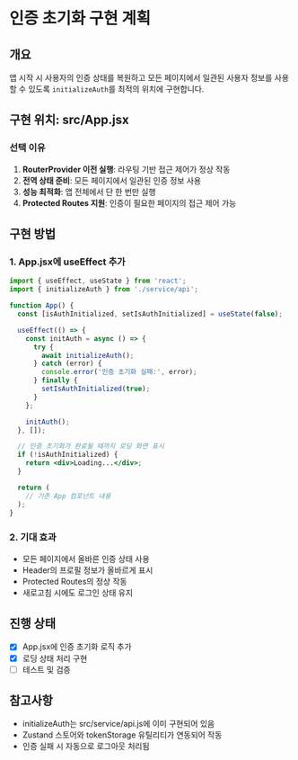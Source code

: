 # 인증 초기화 구현 계획

## 개요

앱 시작 시 사용자의 인증 상태를 복원하고 모든 페이지에서 일관된 사용자 정보를 사용할 수 있도록 `initializeAuth`를 최적의 위치에 구현합니다.

## 구현 위치: src/App.jsx

### 선택 이유

1. **RouterProvider 이전 실행**: 라우팅 기반 접근 제어가 정상 작동
2. **전역 상태 준비**: 모든 페이지에서 일관된 인증 정보 사용
3. **성능 최적화**: 앱 전체에서 단 한 번만 실행
4. **Protected Routes 지원**: 인증이 필요한 페이지의 접근 제어 가능

## 구현 방법

### 1. App.jsx에 useEffect 추가

```jsx
import { useEffect, useState } from 'react';
import { initializeAuth } from './service/api';

function App() {
  const [isAuthInitialized, setIsAuthInitialized] = useState(false);

  useEffect(() => {
    const initAuth = async () => {
      try {
        await initializeAuth();
      } catch (error) {
        console.error('인증 초기화 실패:', error);
      } finally {
        setIsAuthInitialized(true);
      }
    };

    initAuth();
  }, []);

  // 인증 초기화가 완료될 때까지 로딩 화면 표시
  if (!isAuthInitialized) {
    return <div>Loading...</div>;
  }

  return (
    // 기존 App 컴포넌트 내용
  );
}
```

### 2. 기대 효과

- 모든 페이지에서 올바른 인증 상태 사용
- Header의 프로필 정보가 올바르게 표시
- Protected Routes의 정상 작동
- 새로고침 시에도 로그인 상태 유지

## 진행 상태

- [x] App.jsx에 인증 초기화 로직 추가
- [x] 로딩 상태 처리 구현
- [ ] 테스트 및 검증

## 참고사항

- initializeAuth는 src/service/api.js에 이미 구현되어 있음
- Zustand 스토어와 tokenStorage 유틸리티가 연동되어 작동
- 인증 실패 시 자동으로 로그아웃 처리됨
